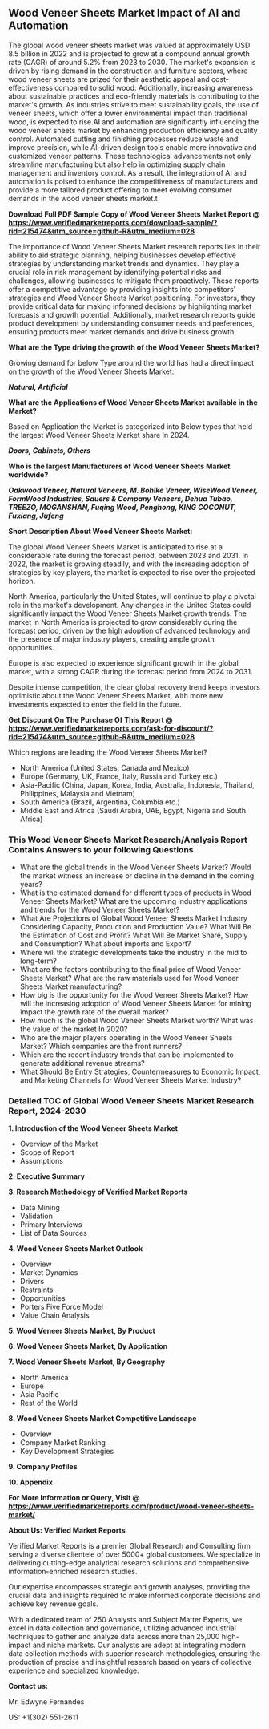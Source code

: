 <h2>Wood Veneer Sheets Market Impact of AI and Automation</h2>The global wood veneer sheets market was valued at approximately USD 8.5 billion in 2022 and is projected to grow at a compound annual growth rate (CAGR) of around 5.2% from 2023 to 2030. The market's expansion is driven by rising demand in the construction and furniture sectors, where wood veneer sheets are prized for their aesthetic appeal and cost-effectiveness compared to solid wood. Additionally, increasing awareness about sustainable practices and eco-friendly materials is contributing to the market's growth. As industries strive to meet sustainability goals, the use of veneer sheets, which offer a lower environmental impact than traditional wood, is expected to rise.AI and automation are significantly influencing the wood veneer sheets market by enhancing production efficiency and quality control. Automated cutting and finishing processes reduce waste and improve precision, while AI-driven design tools enable more innovative and customized veneer patterns. These technological advancements not only streamline manufacturing but also help in optimizing supply chain management and inventory control. As a result, the integration of AI and automation is poised to enhance the competitiveness of manufacturers and provide a more tailored product offering to meet evolving consumer demands in the wood veneer sheets market.t</p><p id="" class=""><strong>Download Full PDF Sample Copy of Wood Veneer Sheets Market Report @ <a href="https://www.verifiedmarketreports.com/download-sample/?rid=215474&utm_source=github-R&utm_medium=028" target="_blank">https://www.verifiedmarketreports.com/download-sample/?rid=215474&utm_source=github-R&utm_medium=028</a></strong></p><p>The importance of&nbsp;Wood Veneer Sheets Market research reports lies in their ability to aid strategic planning, helping businesses develop effective strategies by understanding market trends and dynamics. They play a crucial role in risk management by identifying potential risks and challenges, allowing businesses to mitigate them proactively. These reports offer a competitive advantage by providing insights into competitors' strategies and Wood Veneer Sheets Market positioning. For investors, they provide critical data for making informed decisions by highlighting market forecasts and growth potential. Additionally, market research reports guide product development by understanding consumer needs and preferences, ensuring products meet market demands and drive business growth.</p><p><strong>What are the&nbsp;Type driving the growth of the Wood Veneer Sheets Market?</strong></p><p id="" class="">Growing demand for below Type around the world has had a direct impact on the growth of the Wood Veneer Sheets Market:</p><em><strong>Natural, Artificial</strong></em></p><strong>What are the&nbsp;Applications&nbsp;of Wood Veneer Sheets Market available in the Market?</strong></p><p id="" class="">Based on Application the Market is categorized into Below types that held the largest Wood Veneer Sheets Market share In 2024.</p><em><strong>Doors, Cabinets, Others</strong></em></p><strong>Who is the largest Manufacturers of Wood Veneer Sheets Market worldwide?</strong></p><p><em><strong>Oakwood Veneer, Natural Veneers, M. Bohlke Veneer, WiseWood Veneer, FormWood Industries, Sauers & Company Veneers, Dehua Tubao, TREEZO, MOGANSHAN, Fuqing Wood, Penghong, KING COCONUT, Fuxiang, Jufeng</strong></em></p><p id="" class=""><strong>Short Description About Wood Veneer Sheets Market:</strong></p><p>The global Wood Veneer Sheets Market is anticipated to rise at a considerable rate during the forecast period, between 2023 and 2031. In 2022, the market is growing steadily, and with the increasing adoption of strategies by key players, the market is expected to rise over the projected horizon.</p><p>North America, particularly the United States, will continue to play a pivotal role in the market's development. Any changes in the United States could significantly impact the Wood Veneer Sheets Market growth trends. The market in North America is projected to grow considerably during the forecast period, driven by the high adoption of advanced technology and the presence of major industry players, creating ample growth opportunities.</p><p>Europe is also expected to experience significant growth in the global market, with a strong CAGR during the forecast period from 2024 to 2031.</p><p>Despite intense competition, the clear global recovery trend keeps investors optimistic about the Wood Veneer Sheets Market, with more new investments expected to enter the field in the future.</p><p id="" class=""><strong>Get Discount On The Purchase Of This Report @ <a href="https://www.verifiedmarketreports.com/ask-for-discount/?rid=215474&utm_source=github-R&utm_medium=028" target="_blank">https://www.verifiedmarketreports.com/ask-for-discount/?rid=215474&utm_source=github-R&utm_medium=028</a></strong></p>Which regions are leading the Wood Veneer Sheets Market?</p><ul><li>North America (United States, Canada and Mexico)</li><li>Europe (Germany, UK, France, Italy, Russia and Turkey etc.)</li><li>Asia-Pacific (China, Japan, Korea, India, Australia, Indonesia, Thailand, Philippines, Malaysia and Vietnam)</li><li>South America (Brazil, Argentina, Columbia etc.)</li><li>Middle East and Africa (Saudi Arabia, UAE, Egypt, Nigeria and South Africa)</li></ul><h3 id="" class="">This Wood Veneer Sheets Market Research/Analysis Report Contains Answers to your following Questions</h3><ul><li>What are the global trends in the Wood Veneer Sheets Market? Would the market witness an increase or decline in the demand in the coming years?</li><li>What is the estimated demand for different types of products in Wood Veneer Sheets Market? What are the upcoming industry applications and trends for the Wood Veneer Sheets Market?</li><li>What Are Projections of Global Wood Veneer Sheets Market Industry Considering Capacity, Production and Production Value? What Will Be the Estimation of Cost and Profit? What Will Be Market Share, Supply and Consumption? What about imports and Export?</li><li>Where will the strategic developments take the industry in the mid to long-term?</li><li>What are the factors contributing to the final price of Wood Veneer Sheets Market? What are the raw materials used for Wood Veneer Sheets Market manufacturing?</li><li>How big is the opportunity for the Wood Veneer Sheets Market? How will the increasing adoption of Wood Veneer Sheets Market for mining impact the growth rate of the overall market?</li><li>How much is the global Wood Veneer Sheets Market worth? What was the value of the market In 2020?</li><li>Who are the major players operating in the Wood Veneer Sheets Market? Which companies are the front runners?</li><li>Which are the recent industry trends that can be implemented to generate additional revenue streams?</li><li>What Should Be Entry Strategies, Countermeasures to Economic Impact, and Marketing Channels for Wood Veneer Sheets Market Industry?</li></ul><h3 id="" class="">Detailed TOC of Global Wood Veneer Sheets Market Research Report, 2024-2030</h3><p id="" class=""><strong>1. Introduction of the Wood Veneer Sheets Market</strong></p><ul><li>Overview of the Market</li><li>Scope of Report</li><li>Assumptions</li></ul><p id="" class=""><strong>2. Executive Summary</strong></p><p id="" class=""><strong>3. Research Methodology of Verified Market Reports</strong></p><ul><li>Data Mining</li><li>Validation</li><li>Primary Interviews</li><li>List of Data Sources</li></ul><p id="" class=""><strong>4. Wood Veneer Sheets Market Outlook</strong></p><ul><li>Overview</li><li>Market Dynamics</li><li>Drivers</li><li>Restraints</li><li>Opportunities</li><li>Porters Five Force Model</li><li>Value Chain Analysis</li></ul><p id="" class=""><strong>5. Wood Veneer Sheets Market, By Product</strong></p><p id="" class=""><strong>6. Wood Veneer Sheets Market, By Application</strong></p><p id="" class=""><strong>7. Wood Veneer Sheets Market, By Geography</strong></p><ul><li>North America</li><li>Europe</li><li>Asia Pacific</li><li>Rest of the World</li></ul><p id="" class=""><strong>8. Wood Veneer Sheets Market Competitive Landscape</strong></p><ul><li>Overview</li><li>Company Market Ranking</li><li>Key Development Strategies</li></ul><p id="" class=""><strong>9. Company Profiles</strong></p><p id="" class=""><strong>10. Appendix</strong></p><p id="" class=""><strong>For More Information or Query, Visit @ <a href="https://www.verifiedmarketreports.com/product/wood-veneer-sheets-market/" target="_blank">https://www.verifiedmarketreports.com/product/wood-veneer-sheets-market/</a></strong></p><p id="" class=""><strong>About Us: Verified Market Reports</strong></p><p id="" class="">Verified Market Reports is a premier Global Research and Consulting firm serving a diverse clientele of over 5000+ global customers. We specialize in delivering cutting-edge analytical research solutions and comprehensive information-enriched research studies.</p><p id="" class="">Our expertise encompasses strategic and growth analyses, providing the crucial data and insights required to make informed corporate decisions and achieve key revenue goals.</p><p id="" class="">With a dedicated team of 250 Analysts and Subject Matter Experts, we excel in data collection and governance, utilizing advanced industrial techniques to gather and analyze data across more than 25,000 high-impact and niche markets. Our analysts are adept at integrating modern data collection methods with superior research methodologies, ensuring the production of precise and insightful research based on years of collective experience and specialized knowledge.</p><p id="" class=""><strong>Contact us:</strong></p><p id="" class="">Mr. Edwyne Fernandes</p><p id="" class="">US: +1(302) 551-2611</p>